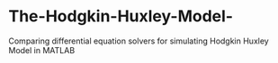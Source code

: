 # The-Hodgkin-Huxley-Model-
Comparing differential equation solvers for simulating Hodgkin Huxley Model in MATLAB
